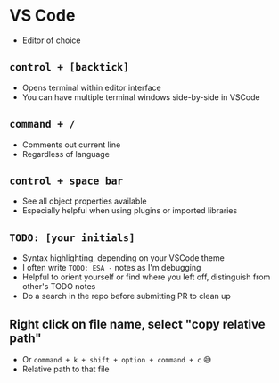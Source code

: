 # VS Code

- Editor of choice

## `control + [backtick]`

- Opens terminal within editor interface
- You can have multiple terminal windows side-by-side in VSCode

## `command + /`

- Comments out current line
- Regardless of language

## `control + space bar`

- See all object properties available
- Especially helpful when using plugins or imported libraries

## `TODO: [your initials]`

- Syntax highlighting, depending on your VSCode theme
- I often write `TODO: ESA -` notes as I'm debugging
- Helpful to orient yourself or find where you left off, distinguish from other's TODO notes
- Do a search in the repo before submitting PR to clean up

## Right click on file name, select "copy relative path"

- Or `command + k + shift + option + command + c` 😅
- Relative path to that file
